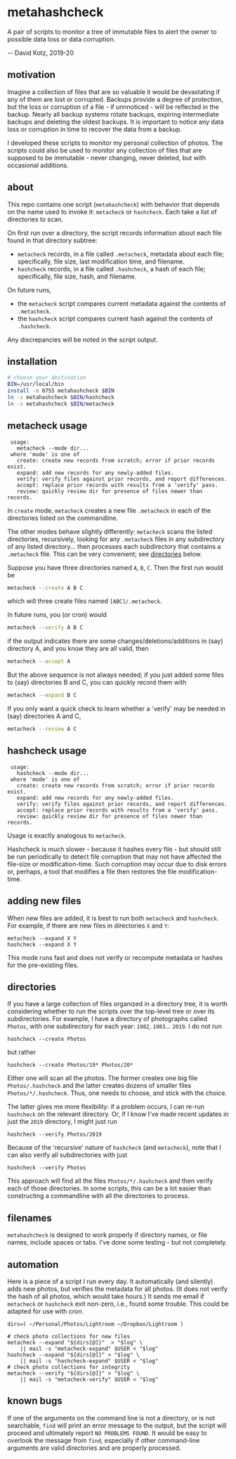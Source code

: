 # metahashcheck

A pair of scripts to monitor a tree of immutable files to alert the owner to possible data loss or data corruption.

-- David Kotz, 2019-20

## motivation

Imagine a collection of files that are so valuable it would be devastating if any of them are lost or corrupted.  Backups provide a degree of protection, but the loss or corruption of a file - if unnnoticed - will be reflected in the backup.  Nearly all backup systems rotate backups, expiring intermediate backups and deleting the oldest backups.  It is important to notice any data loss or corruption in time to recover the data from a backup.

I developed these scripts to monitor my personal collection of photos.  The scripts could also be used to monitor any collection of files that are supposed to be immutable - never changing, never deleted, but with occasional additions.

## about

This repo contains one script (`metahashcheck`) with behavior that depends on the name used to invoke it: `metacheck` or `hashcheck`.   Each take a list of directories to scan.

On first run over a directory, the script records information about each file found in that directory subtree:

 * `metacheck` records, in a file called `.metacheck`, metadata about each file; specifically, file size, last modification time, and filename.
 * `hashcheck` records, in a file called `.hashcheck`, a hash of each file; specifically, file size, hash, and filename.

On future runs,

 * the `metacheck` script compares current metadata against the contents of `.metacheck`.
 * the `hashcheck` script compares current hash against the contents of `.hashcheck`.

Any discrepancies will be noted in the script output.

## installation

```bash
# choose your destination
BIN=/usr/local/bin
install -m 0755 metahashcheck $BIN
ln -s metahashcheck $BIN/hashcheck
ln -s metahashcheck $BIN/metacheck
```

## metacheck usage

```
 usage:
   metacheck --mode dir...
 where 'mode' is one of
   create: create new records from scratch; error if prior records exist.
   expand: add new records for any newly-added files.
   verify: verify files against prior records, and report differences.
   accept: replace prior records with results from a 'verify' pass.
   review: quickly review dir for presence of files newer than records.
```

In `create` mode, `metacheck` creates a new file `.metacheck` in each of the directories listed on the commandline.

The other modes behave slightly differently: `metacheck` scans the listed directories, recursively, looking for any `.metacheck` files in any subdirectory of any listed directory... then processes each subdirectory that contains a `.metacheck` file.  This can be very convenient; see [directories](#directories) below.

Suppose you have three directories named `A`, `B`, `C`.
Then the first run would be

```bash
metacheck --create A B C
```	

which will three create files named `[ABC]/.metacheck`.

In future runs, you (or cron) would 

```bash
metacheck --verify A B C
```	

if the output indicates there are some changes/deletions/additions in (say) directory A, and you know they are all valid, then

```bash
metacheck --accept A
```	

But the above sequence is not always needed; if you just added some files to (say) directories B and C, you can quickly record them with

```bash
metacheck --expand B C
```	

If you only want a quick check to learn whether a 'verify' may be needed in (say) directories A and C,

```bash
metacheck --review A C
```	

## hashcheck usage

```
 usage:
   hashcheck --mode dir...
 where 'mode' is one of
   create: create new records from scratch; error if prior records exist.
   expand: add new records for any newly-added files.
   verify: verify files against prior records, and report differences.
   accept: replace prior records with results from a 'verify' pass.
   review: quickly review dir for presence of files newer than records.
```

Usage is exactly analogous to `metacheck`.

Hashcheck is much slower - because it hashes every file - but should still be run periodically to detect file corruption that may not have affected the file-size or modification-time.  Such corruption may occur due to disk errors or, perhaps, a tool that modifies a file then restores the file modification-time.

## adding new files

When new files are added, it is best to run both `metacheck` and `hashcheck`. For example, if there are new files in directories `X` and `Y`:

```
metacheck --expand X Y
hashcheck --expand X Y
```

This mode runs fast and does not verify or recompute metadata or hashes for the pre-existing files.

## directories

If you have a large collection of files organized in a directory tree, it is worth considering whether to run the scripts over the top-level tree or over its subdirectories.  For example, I have a directory of photographs called `Photos`, with one subdirectory for each year: `1982`, `1983`... `2019`.  I do not run

```
hashcheck --create Photos
```

but rather

```
hashcheck --create Photos/19* Photos/20*
```

Either one will scan all the photos.  The former creates one big file `Photos/.hashcheck` and the latter creates dozens of smaller files `Photos/*/.hashcheck`.  Thus, one needs to choose, and stick with the choice.

The latter gives me more flexibility: if a problem occurs, I can re-run `hashcheck` on the relevant directory.  Or, if I know I've made recent updates in just the `2019` directory, I might just run

```
hashcheck --verify Photos/2019
```

Because of the 'recursive' nature of `hashcheck` (and `metacheck`), note that I can also verify all subdirectories with just

```
hashcheck --verify Photos
```

This approach will find all the files `Photos/*/.hashcheck` and then verify each of those directories.  In some scripts, this can be a lot easier than constructing a commandline with all the directories to process.

## filenames

`metahashcheck` is designed to work properly if directory names, or file names, include spaces or tabs.  I've done some testing - but not completely.


## automation

Here is a piece of a script I run every day.  It automatically (and silently) adds new photos, but verifies the metadata for all photos.  (It does not verify the hash of all photos, which would take hours.) It sends me email if `metacheck` or `hashcheck` exit non-zero, i.e., found some trouble.  This could be adapted for use with cron.

```
dirs=( ~/Personal/Photos/Lightroom ~/Dropbox/Lightroom )

# check photo collections for new files
metacheck --expand "${dirs[@]}"  > "$log" \
    || mail -s "metacheck-expand" $USER < "$log"
hashcheck --expand "${dirs[@]}" > "$log" \
    || mail -s "hashcheck-expand" $USER < "$log"
# check photo collections for integrity
metacheck --verify "${dirs[@]}" > "$log" \
    || mail -s "metacheck-verify" $USER < "$log"

```

## known bugs

If one of the arguments on the command line is not a directory, or is not searchable, `find` will print an error message to the output, but the script will proceed and ultimately report `NO PROBLEMS FOUND`.  It would be easy to overlook the message from `find`, especially if other command-line arguments are valid directories and are properly processed.
